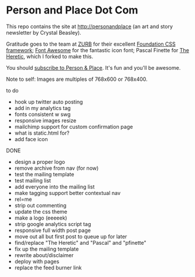 Person and Place Dot Com
==================

This repo contains the site at [http://personandplace](http://personandplace.com/) (an art and story newsletter by Crystal Beasley).

Gratitude goes to the team at [ZURB](http://zurb.com/) for their excellent [Foundation CSS framework](http://foundation.zurb.com/); [Font Awesome](http://fortawesome.github.com/Font-Awesome/) for the fantastic icon font; Pascal Finette for [The Heretic](http://theheretic.me), which I forked to make this.

You should [subscribe to Person &amp; Place](http://personandplace.com/). It's fun and you'll be awesome.

Note to self: Images are multiples of 768x600 or 768x400.


to do

* hook up twitter auto posting
* add in my analytics tag
* fonts consistent w swg
* responsive images resize
* mailchimp support for custom confirmation page
* what is static.html for?
* add face icon

DONE
* design a proper logo
* remove archive from nav (for now)
* test the mailing template
* test mailing list
* add everyone into the mailing list
* make tagging support better contextual nav
* rel=me
* strip out commenting
* update the css theme
* make a logo (eeeeek)
* strip google analytics script tag
* responsive full width post page
* move out all but first post to queue up for later
* find/replace "The Heretic" and "Pascal" and "pfinette"
* fix up the mailing template
* rewrite about/disclaimer
* deploy with pages
* replace the feed burner link
